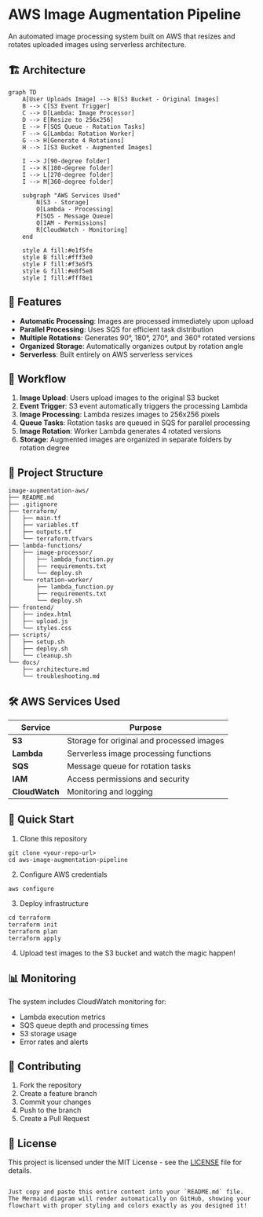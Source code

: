 # AWS Image Augmentation Pipeline

An automated image processing system built on AWS that resizes and rotates uploaded images using serverless architecture.

## 🏗️ Architecture

```
graph TD
    A[User Uploads Image] --> B[S3 Bucket - Original Images]
    B --> C[S3 Event Trigger]
    C --> D[Lambda: Image Processor]
    D --> E[Resize to 256x256]
    E --> F[SQS Queue - Rotation Tasks]
    F --> G[Lambda: Rotation Worker]
    G --> H[Generate 4 Rotations]
    H --> I[S3 Bucket - Augmented Images]
    
    I --> J[90-degree folder]
    I --> K[180-degree folder]
    I --> L[270-degree folder]
    I --> M[360-degree folder]
    
    subgraph "AWS Services Used"
        N[S3 - Storage]
        O[Lambda - Processing]
        P[SQS - Message Queue]
        Q[IAM - Permissions]
        R[CloudWatch - Monitoring]
    end
    
    style A fill:#e1f5fe
    style B fill:#fff3e0
    style F fill:#f3e5f5
    style G fill:#e8f5e8
    style I fill:#fff8e1
```

## 🚀 Features

- **Automatic Processing**: Images are processed immediately upon upload
- **Parallel Processing**: Uses SQS for efficient task distribution
- **Multiple Rotations**: Generates 90°, 180°, 270°, and 360° rotated versions
- **Organized Storage**: Automatically organizes output by rotation angle
- **Serverless**: Built entirely on AWS serverless services

## 🔄 Workflow

1. **Image Upload**: Users upload images to the original S3 bucket
2. **Event Trigger**: S3 event automatically triggers the processing Lambda
3. **Image Processing**: Lambda resizes images to 256x256 pixels
4. **Queue Tasks**: Rotation tasks are queued in SQS for parallel processing
5. **Image Rotation**: Worker Lambda generates 4 rotated versions
6. **Storage**: Augmented images are organized in separate folders by rotation degree

## 📁 Project Structure

```
image-augmentation-aws/
├── README.md
├── .gitignore
├── terraform/
│   ├── main.tf
│   ├── variables.tf
│   ├── outputs.tf
│   └── terraform.tfvars
├── lambda-functions/
│   ├── image-processor/
│   │   ├── lambda_function.py
│   │   ├── requirements.txt
│   │   └── deploy.sh
│   └── rotation-worker/
│       ├── lambda_function.py
│       ├── requirements.txt
│       └── deploy.sh
├── frontend/
│   ├── index.html
│   ├── upload.js
│   └── styles.css
├── scripts/
│   ├── setup.sh
│   ├── deploy.sh
│   └── cleanup.sh
└── docs/
    ├── architecture.md
    └── troubleshooting.md

```

## 🛠️ AWS Services Used

| Service | Purpose |
|---------|---------|
| **S3** | Storage for original and processed images |
| **Lambda** | Serverless image processing functions |
| **SQS** | Message queue for rotation tasks |
| **IAM** | Access permissions and security |
| **CloudWatch** | Monitoring and logging |

## 🚀 Quick Start

1. Clone this repository
```
git clone <your-repo-url>
cd aws-image-augmentation-pipeline
```

2. Configure AWS credentials
```
aws configure
```

3. Deploy infrastructure
```
cd terraform
terraform init
terraform plan
terraform apply
```

4. Upload test images to the S3 bucket and watch the magic happen!

## 📊 Monitoring

The system includes CloudWatch monitoring for:
- Lambda execution metrics
- SQS queue depth and processing times
- S3 storage usage
- Error rates and alerts

## 🤝 Contributing

1. Fork the repository
2. Create a feature branch
3. Commit your changes
4. Push to the branch
5. Create a Pull Request

## 📄 License

This project is licensed under the MIT License - see the [LICENSE](LICENSE) file for details.
```

Just copy and paste this entire content into your `README.md` file. The Mermaid diagram will render automatically on GitHub, showing your flowchart with proper styling and colors exactly as you designed it!
